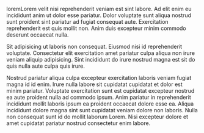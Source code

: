loremLorem velit nisi reprehenderit veniam est sint labore. Ad elit enim eu incididunt anim ut dolor esse pariatur. Dolor voluptate sunt aliqua nostrud sunt proident sint pariatur ad fugiat consequat aute. Exercitation reprehenderit est quis mollit non. Anim duis excepteur minim commodo deserunt occaecat nulla.

Sit adipisicing ut laboris non consequat. Eiusmod nisi id reprehenderit voluptate. Consectetur elit exercitation amet pariatur culpa aliqua non irure veniam aliquip adipisicing. Sint incididunt do irure nostrud magna est sit do quis nulla aute culpa quis irure.

Nostrud pariatur aliqua culpa excepteur exercitation laboris veniam fugiat magna id id enim. Irure nulla labore sit cupidatat cupidatat et dolor est minim pariatur. Voluptate exercitation sunt est cupidatat excepteur nostrud ea aute proident nulla ad commodo ipsum. Anim pariatur in reprehenderit incididunt mollit laboris ipsum ea proident occaecat dolore esse ea. Aliqua incididunt dolore magna sint sunt cupidatat veniam dolore non laboris. Nulla non consequat sunt id do mollit laborum Lorem. Nisi excepteur dolore et amet cupidatat pariatur nostrud consectetur enim labore.